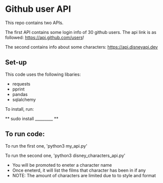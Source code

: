 # Github user API 

This repo contains two APIs. 

The first API contains some login info of 30 github users. The api link is as
followed: https://api.github.com/users!

The second contains info about some characters: https://api.disneyapi.dev
## Set-up 

This code uses the following libaries: 
* requests
* pprint
* pandas
* sqlalchemy

To install, run: 

** sudo install _________ **

## To run code:

To run the first one, 'python3 my_api.py'

To run the second one, 'python3 disney_characters_api.py'
- You will be promoted to eneter a character name 
- Once eneterd, it will list the films that character has been in if any 
- NOTE: The amount of characters are limited due to to style and format 

